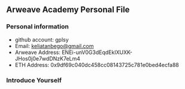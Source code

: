 ## Arweave Academy Personal File

### Personal information

- github account: gplsy
- Email: keliatanbego@gmail.com
- Arweave Address: ENEi-unV0G3dEqdEkIXUXK-JHos0j0e7wdDNzK7eLm4
- ETH Address: 0x9df69c040dc458cc08143725c781e0bed4ecfa88

### Introduce Yourself

